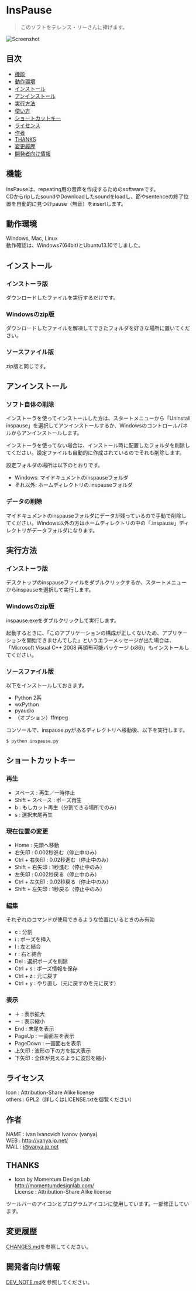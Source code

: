 InsPause
===============================================================================

> このソフトをテレンス・リーさんに捧げます。

![Screenshot](https://github.com/ivan111/inspause/raw/master/inspause.png)

目次
-------------------------------------------------------------------------------
* [機能](#desc)
* [動作環境](#requirements)
* [インストール](#install)
* [アンインストール](#uninstall)
* [実行方法](#run)
* [使い方](#how_to_use)
* [ショートカットキー](#shortcuts)
* [ライセンス](#license)
* [作者](#author)
* [THANKS](#thanks)
* [変更履歴](#changes)
* [開発者向け情報](#fordev)

<a name="desc"></a> 機能
-------------------------------------------------------------------------------

InsPauseは、repeating用の音声を作成するためのsoftwareです。  
CDからripしたsoundやDownloadしたsoundをloadし、節やsentenceの終了位置を自動的に見つけpause（無音）をinsertします。


<a name="requirements"></a> 動作環境
-------------------------------------------------------------------------------

Windows, Mac, Linux  
動作確認は、Windows7(64bit)とUbuntu13.10でしました。


<a name="install"></a> インストール
-------------------------------------------------------------------------------

### インストーラ版
ダウンロードしたファイルを実行するだけです。

### Windowsのzip版
ダウンロードしたファイルを解凍してできたフォルダを好きな場所に置いてください。

### ソースファイル版
zip版と同じです。


<a name="uninstall"></a> アンインストール
-------------------------------------------------------------------------------

### ソフト自体の削除
インストーラを使ってインストールした方は、スタートメニューから「Uninstall inspause」を選択してアンインストールするか、Windowsのコントロールパネルからアンインストールします。

インストーラを使ってない場合は、インストール時に配置したフォルダを削除してください。設定ファイルも自動的に作成されているのでそれも削除します。

設定フォルダの場所は以下のとおりです。
* Windows: マイドキュメントのinspauseフォルダ
* それ以外: ホームディレクトリの.inspauseフォルダ


### データの削除
マイドキュメントのinspauseフォルダにデータが残っているので手動で削除してください。Windows以外の方はホームディレクトリの中の「.inspause」ディレクトリがデータフォルダになります。


<a name="run"></a> 実行方法
-------------------------------------------------------------------------------

### インストーラ版
デスクトップのinspauseファイルをダブルクリックするか、スタートメニューからinspauseを選択して実行します。


### Windowsのzip版
inspause.exeをダブルクリックして実行します。

起動するときに、「このアプリケーションの構成が正しくないため、アプリケーションを開始できませんでした」というエラーメッセージが出た場合は、「Microsoft Visual C++ 2008 再頒布可能パッケージ (x86)」もインストールしてください。


### ソースファイル版
以下をインストールしておきます。
* Python 2系
* wxPython
* pyaudio
* （オプション）ffmpeg

コンソールで、inspause.pyがあるディレクトリへ移動後、以下を実行します。

    $ python inspause.py



<a name="shortcuts"></a> ショートカットキー
-------------------------------------------------------------------------------

### 再生
* スペース         : 再生／一時停止
* Shift + スペース : ポーズ再生
* b                : もしカット再生（分割できる場所でのみ）
* s                : 選択末尾再生

### 現在位置の変更
* Home           : 先頭へ移動
* 右矢印         : 0.002秒進む（停止中のみ）
* Ctrl + 右矢印  : 0.02秒進む（停止中のみ）
* Shift + 右矢印 : 1秒進む（停止中のみ）
* 左矢印         : 0.002秒戻る（停止中のみ）
* Ctrl + 左矢印  : 0.02秒戻る（停止中のみ）
* Shift + 左矢印 : 1秒戻る（停止中のみ）

### 編集
それぞれのコマンドが使用できるような位置にいるときのみ有効
* c        : 分割
* i        : ポーズを挿入
* l        : 左と結合
* r        : 右と結合
* Del      : 選択ポーズを削除
* Ctrl + s : ポーズ情報を保存
* Ctrl + z : 元に戻す
* Ctrl + y : やり直し（元に戻すのを元に戻す）

### 表示
* ＋       : 表示拡大
* ー       : 表示縮小
* End      : 末尾を表示
* PageUp   : 一画面左を表示
* PageDown : 一画面右を表示
* 上矢印   : 波形の下の方を拡大表示
* 下矢印   : 全体が見えるように波形を縮小


<a name="license"></a> ライセンス
-------------------------------------------------------------------------------

Icon : Attribution-Share Alike license  
others : GPL2（詳しくはLICENSE.txtを御覧ください）


<a name="author"></a> 作者
-------------------------------------------------------------------------------

NAME : Ivan Ivanovich Ivanov (vanya)  
WEB : http://vanya.jp.net/  
MAIL : i@vanya.jp.net  


<a name="thanks"></a> THANKS
-------------------------------------------------------------------------------

* Icon
by Momentum Design Lab  
http://momentumdesignlab.com/  
License : Attribution-Share Alike license  

ツールバーのアイコンとプログラムアイコンに使用しています。一部修正しています。


<a name="changes"></a> 変更履歴
-------------------------------------------------------------------------------

[CHANGES.md](https://github.com/ivan111/inspause/blob/master/CHANGES.md)を参照してください。


<a name="fordev"></a> 開発者向け情報
-------------------------------------------------------------------------------

[DEV_NOTE.md](https://github.com/ivan111/inspause/blob/master/DEV_NOTE.md)を参照してください。
